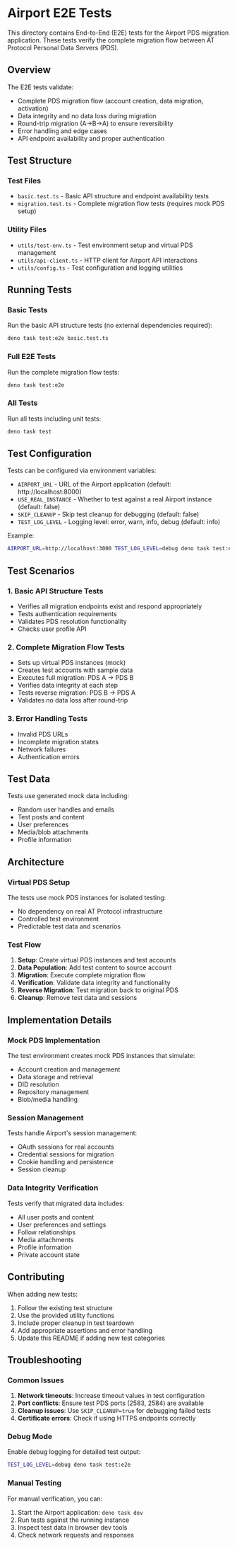 # Airport E2E Tests

This directory contains End-to-End (E2E) tests for the Airport PDS migration application. These tests verify the complete migration flow between AT Protocol Personal Data Servers (PDS).

## Overview

The E2E tests validate:
- Complete PDS migration flow (account creation, data migration, activation)
- Data integrity and no data loss during migration
- Round-trip migration (A→B→A) to ensure reversibility
- Error handling and edge cases
- API endpoint availability and proper authentication

## Test Structure

### Test Files

- `basic.test.ts` - Basic API structure and endpoint availability tests
- `migration.test.ts` - Complete migration flow tests (requires mock PDS setup)

### Utility Files

- `utils/test-env.ts` - Test environment setup and virtual PDS management
- `utils/api-client.ts` - HTTP client for Airport API interactions
- `utils/config.ts` - Test configuration and logging utilities

## Running Tests

### Basic Tests

Run the basic API structure tests (no external dependencies required):

```bash
deno task test:e2e basic.test.ts
```

### Full E2E Tests

Run the complete migration flow tests:

```bash
deno task test:e2e
```

### All Tests

Run all tests including unit tests:

```bash
deno task test
```

## Test Configuration

Tests can be configured via environment variables:

- `AIRPORT_URL` - URL of the Airport application (default: http://localhost:8000)
- `USE_REAL_INSTANCE` - Whether to test against a real Airport instance (default: false)
- `SKIP_CLEANUP` - Skip test cleanup for debugging (default: false)
- `TEST_LOG_LEVEL` - Logging level: error, warn, info, debug (default: info)

Example:
```bash
AIRPORT_URL=http://localhost:3000 TEST_LOG_LEVEL=debug deno task test:e2e
```

## Test Scenarios

### 1. Basic API Structure Tests

- Verifies all migration endpoints exist and respond appropriately
- Tests authentication requirements
- Validates PDS resolution functionality
- Checks user profile API

### 2. Complete Migration Flow Tests

- Sets up virtual PDS instances (mock)
- Creates test accounts with sample data
- Executes full migration: PDS A → PDS B
- Verifies data integrity at each step
- Tests reverse migration: PDS B → PDS A
- Validates no data loss after round-trip

### 3. Error Handling Tests

- Invalid PDS URLs
- Incomplete migration states
- Network failures
- Authentication errors

## Test Data

Tests use generated mock data including:
- Random user handles and emails
- Test posts and content
- User preferences
- Media/blob attachments
- Profile information

## Architecture

### Virtual PDS Setup

The tests use mock PDS instances for isolated testing:
- No dependency on real AT Protocol infrastructure
- Controlled test environment
- Predictable test data and scenarios

### Test Flow

1. **Setup**: Create virtual PDS instances and test accounts
2. **Data Population**: Add test content to source account
3. **Migration**: Execute complete migration flow
4. **Verification**: Validate data integrity and functionality
5. **Reverse Migration**: Test migration back to original PDS
6. **Cleanup**: Remove test data and sessions

## Implementation Details

### Mock PDS Implementation

The test environment creates mock PDS instances that simulate:
- Account creation and management
- Data storage and retrieval
- DID resolution
- Repository management
- Blob/media handling

### Session Management

Tests handle Airport's session management:
- OAuth sessions for real accounts
- Credential sessions for migration
- Cookie handling and persistence
- Session cleanup

### Data Integrity Verification

Tests verify that migrated data includes:
- All user posts and content
- User preferences and settings
- Follow relationships
- Media attachments
- Profile information
- Private account state

## Contributing

When adding new tests:

1. Follow the existing test structure
2. Use the provided utility functions
3. Include proper cleanup in test teardown
4. Add appropriate assertions and error handling
5. Update this README if adding new test categories

## Troubleshooting

### Common Issues

1. **Network timeouts**: Increase timeout values in test configuration
2. **Port conflicts**: Ensure test PDS ports (2583, 2584) are available
3. **Cleanup issues**: Use `SKIP_CLEANUP=true` for debugging failed tests
4. **Certificate errors**: Check if using HTTPS endpoints correctly

### Debug Mode

Enable debug logging for detailed test output:
```bash
TEST_LOG_LEVEL=debug deno task test:e2e
```

### Manual Testing

For manual verification, you can:
1. Start the Airport application: `deno task dev`
2. Run tests against the running instance
3. Inspect test data in browser dev tools
4. Check network requests and responses